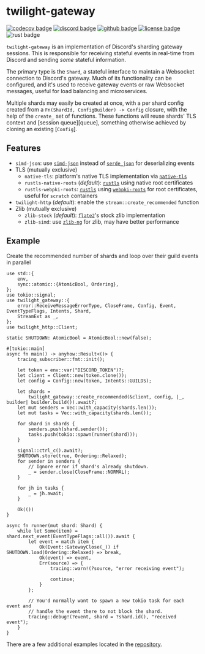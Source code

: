 # twilight-gateway

[![codecov badge][]][codecov link] [![discord badge][]][discord link] [![github badge][]][github link] [![license badge][]][license link] ![rust badge]

`twilight-gateway` is an implementation of Discord's sharding gateway sessions.
This is responsible for receiving stateful events in real-time from Discord and
sending *some* stateful information.

The primary type is the `Shard`, a stateful interface to maintain a Websocket
connection to Discord's gateway. Much of its functionality can be configured,
and it's used to receive gateway events or raw Websocket messages, useful for
load balancing and microservices.

Multiple shards may easily be created at once, with a per shard config created
from a `Fn(ShardId, ConfigBuilder) -> Config` closure, with the help of the
`create_` set of functions. These functions will reuse shards' TLS context and
[session queue][queue], something otherwise achieved by cloning an existing
[`Config`].

## Features

* `simd-json`: use [`simd-json`] instead of [`serde_json`] for deserializing
  events
* TLS (mutually exclusive)
  * `native-tls`: platform's native TLS implementation via [`native-tls`]
  * `rustls-native-roots` (*default*): [`rustls`] using native root certificates
  * `rustls-webpki-roots`: [`rustls`] using [`webpki-roots`] for root
    certificates, useful for `scratch` containers
* `twilight-http` (*default*): enable the `stream::create_recommended` function
* Zlib (mutually exclusive)
  * `zlib-stock` (*default*): [`flate2`]'s stock zlib implementation
  * `zlib-simd`: use [`zlib-ng`] for zlib, may have better performance

## Example

Create the recommended number of shards and loop over their guild events in
parallel

```rust,no_run
use std::{
    env,
    sync::atomic::{AtomicBool, Ordering},
};
use tokio::signal;
use twilight_gateway::{
    error::ReceiveMessageErrorType, CloseFrame, Config, Event, EventTypeFlags, Intents, Shard,
    StreamExt as _,
};
use twilight_http::Client;

static SHUTDOWN: AtomicBool = AtomicBool::new(false);

#[tokio::main]
async fn main() -> anyhow::Result<()> {
    tracing_subscriber::fmt::init();

    let token = env::var("DISCORD_TOKEN")?;
    let client = Client::new(token.clone());
    let config = Config::new(token, Intents::GUILDS);

    let shards =
        twilight_gateway::create_recommended(&client, config, |_, builder| builder.build()).await?;
    let mut senders = Vec::with_capacity(shards.len());
    let mut tasks = Vec::with_capacity(shards.len());

    for shard in shards {
        senders.push(shard.sender());
        tasks.push(tokio::spawn(runner(shard)));
    }

    signal::ctrl_c().await?;
    SHUTDOWN.store(true, Ordering::Relaxed);
    for sender in senders {
        // Ignore error if shard's already shutdown.
        _ = sender.close(CloseFrame::NORMAL);
    }

    for jh in tasks {
        _ = jh.await;
    }

    Ok(())
}

async fn runner(mut shard: Shard) {
    while let Some(item) = shard.next_event(EventTypeFlags::all()).await {
        let event = match item {
            Ok(Event::GatewayClose(_)) if SHUTDOWN.load(Ordering::Relaxed) => break,
            Ok(event) => event,
            Err(source) => {
                tracing::warn!(?source, "error receiving event");

                continue;
            }
        };

        // You'd normally want to spawn a new tokio task for each event and
        // handle the event there to not block the shard.
        tracing::debug!(?event, shard = ?shard.id(), "received event");
    }
}
```

There are a few additional examples located in the
[repository][github examples link].

[`flate2`]: https://crates.io/crates/flate2
[`native-tls`]: https://crates.io/crates/native-tls
[`rustls`]: https://crates.io/crates/rustls
[`serde_json`]: https://crates.io/crates/serde_json
[`simd-json`]: https://crates.io/crates/simd-json
[`webpki-roots`]: https://crates.io/crates/webpki-roots
[`zlib-ng`]: https://github.com/zlib-ng/zlib-ng
[codecov badge]: https://img.shields.io/codecov/c/gh/twilight-rs/twilight?logo=codecov&style=for-the-badge&token=E9ERLJL0L2
[codecov link]: https://app.codecov.io/gh/twilight-rs/twilight/
[discord badge]: https://img.shields.io/discord/745809834183753828?color=%237289DA&label=discord%20server&logo=discord&style=for-the-badge
[discord link]: https://discord.gg/7jj8n7D
[github badge]: https://img.shields.io/badge/github-twilight-6f42c1.svg?style=for-the-badge&logo=github
[github examples link]: https://github.com/twilight-rs/twilight/tree/main/examples
[github link]: https://github.com/twilight-rs/twilight
[license badge]: https://img.shields.io/badge/license-ISC-blue.svg?style=for-the-badge&logo=pastebin
[license link]: https://github.com/twilight-rs/twilight/blob/main/LICENSE.md
[rust badge]: https://img.shields.io/badge/rust-1.67+-93450a.svg?style=for-the-badge&logo=rust
